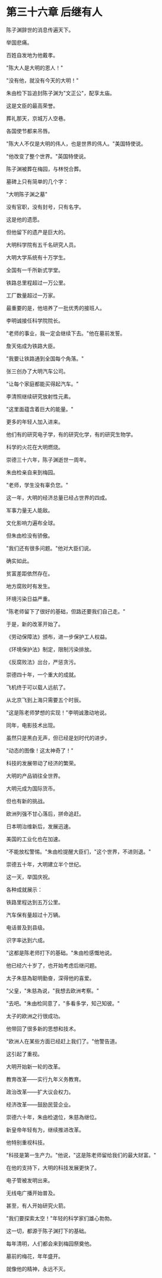 # 第三十六章 后继有人

陈子渊辞世的消息传遍天下。

举国悲痛。

百姓自发地为他戴孝。

"陈大人是大明的恩人！"

"没有他，就没有今天的大明！"

朱由检下旨追封陈子渊为"文正公"，配享太庙。

这是文臣的最高荣誉。

葬礼那天，京城万人空巷。

各国使节都来吊唇。

"陈大人不仅是大明的伟人，也是世界的伟人。"美国特使说。

"他改变了整个世界。"英国特使说。

陈子渊被葬在梅园，与林悦合葬。

墓碑上只有简单的几个字：

"大明陈子渊之墓"

没有官职，没有封号，只有名字。

这是他的遗愿。

但他留下的遗产是巨大的。

大明科学院有五千名研究人员。

大明大学系统有十万学生。

全国有一千所新式学堂。

铁路总里程超过一万公里。

工厂数量超过一万家。

最重要的是，他培养了一批优秀的接班人。

李明诚接任科学院院长。

"老师的事业，我一定会继续下去。"他在墓前发誓。

詹天佑成为铁路大臣。

"我要让铁路通到全国每个角落。"

张三创办了大明汽车公司。

"让每个家庭都能买得起汽车。"

李清照继续研究放射性元素。

"这里面蕴含着巨大的能量。"

更多的年轻人加入进来。

他们有的研究电子学，有的研究化学，有的研究生物学。

科学的火花在大明燃烧。

崇德三十六年，陈子渊逝世一周年。

朱由检亲自来到梅园。

"老师，学生没有辜负您。"

这一年，大明的经济总量已经占世界的四成。

军事力量无人能敌。

文化影响力遍布全球。

但朱由检没有骄傲。

"我们还有很多问题。"他对大臣们说。

确实如此。

贫富差距依然存在。

地方腐败时有发生。

环境污染日益严重。

"陈老师留下了很好的基础，但路还要我们自己走。"

于是，新的改革开始了。

《劳动保障法》颁布，进一步保护工人权益。

《环境保护法》制定，限制污染排放。

《反腐败法》出台，严惩贪污。

崇德四十年，一个重大的成就。

飞机终于可以载人远航了。

从北京飞到上海只需要五个时辰。

"这是陈老师梦想的实现！"李明诚激动地说。

同年，电影技术出现。

虽然只是黑白无声，但已经是划时代的进步。

"动态的图像！这太神奇了！"

科技的发展带动了经济的繁荣。

大明的产品销往全世界。

大明元成为国际货币。

但也有新的挑战。

欧洲列强不甘心落后，拼命追赶。

日本明治维新后，发展迅速。

美国的工业化也在加速。

"不能放松警惕。"朱由检提醒大臣们，"这个世界，不进则退。"

崇德五十年，大明建立半个世纪。

这一天，举国庆祝。

各种成就展示：

铁路里程达到五万公里。

汽车保有量超过十万辆。

电话普及到县级。

识字率达到六成。

"这都是陈老师打下的基础。"朱由检感慨地说。

他已经六十岁了，也开始考虑后继问题。

太子朱慈為聪明勤奋，深得他的喜爱。

"父皇，"朱慈為说，"我想去欧洲考察。"

"去吧。"朱由检同意了，"多看多学，知己知彼。"

太子的欧洲之行很成功。

他带回了很多新的思想和技术。

"欧洲人在某些方面已经赶上我们了。"他警告道。

这引起了重视。

大明开始新一轮的改革。

教育改革——实行九年义务教育。

政治改革——扩大议会权力。

经济改革——鼓励民营企业。

崇德六十年，朱由检退位，朱慈為继位。

新皇帝年轻有为，继续推进改革。

他特别重视科技。

"科技是第一生产力。"他说，"这是陈老师留给我们的最大财富。"

在他的支持下，大明的科技发展更快了。

电子管被发明出来。

无线电广播开始普及。

甚至，有人开始研究火箭。

"我们要探索太空！"年轻的科学家们雄心勃勃。

这一切，都源于陈子渊打下的基础。

每年清明，人们都会来到梅园祭奠他。

墓前的梅花，年年盛开。

就像他的精神，永远不灭。